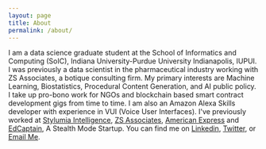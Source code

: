 ```yaml
---
layout: page
title: About
permalink: /about/
---
```

I am a data science graduate student at the School of Informatics and Computing (SoIC), Indiana University-Purdue University Indianapolis, IUPUI. I was previously a data scientist in the pharmaceutical industry working with ZS Associates, a botique consulting firm. My primary interests are Machine Learning, Biostatistics, Procedural Content Generation, and AI public policy. I take up pro-bono work for NGOs and blockchain based smart contract development gigs from time to time.
I am also an Amazon Alexa Skills developer with experience in VUI (Voice User Interfaces). 
I've previously worked at [Stylumia Intelligence](https://www.stylumia.ai/), [ZS Associates](https://www.zs.com/), [American Express](https://www.americanexpress.com/in/) and [EdCaptain](https://edcaptain.com/), A Stealth Mode Startup.
You can find me on [Linkedin](https://www.linkedin.com/in/sakshamio/), [Twitter](https://twitter.com/sakshami_o), or [Email Me](mailto:gupta.saksham98@gmail.com).
